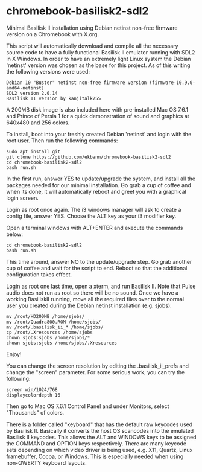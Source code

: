 # chromebook-basilisk2-sdl2

Minimal Basilisk II installation using Debian netinst non-free firmware version on a Chromebook with X.org.

This script will automatically download and compile all the necessary source code to have a fully functional Basilisk II emulator running with SDL2 in X Windows. In order to have an extremely light Linux system the Debian 'netinst' version was chosen as the base for this project. As of this writing the following versions were used:

    Debian 10 "Buster" netinst non-free firmware version (firmware-10.9.0-amd64-netinst)
    SDL2 version 2.0.14
    Basilisk II version by kanjitalk755

A 200MB disk image is also included here with pre-installed Mac OS 7.6.1 and Prince of Persia 1 for a quick demonstration of sound and graphics at 640x480 and 256 colors.

To install, boot into your freshly created Debian 'netinst' and login with the root user. Then run the following commands:

    sudo apt install git
    git clone https://github.com/ekbann/chromebook-basilisk2-sdl2
    cd chromebook-basilisk2-sdl2
    bash run.sh

In the first run, answer YES to update/upgrade the system, and install all the packages needed for our minimal installation. Go grab a cup of coffee and when its done, it will automatically reboot and greet you with a graphical login screen.

Login as root once again. The i3 windows manager will ask to create a config file, answer YES. Choose the ALT key as your i3 modifier key.

Open a terminal windows with ALT+ENTER and execute the commands below:

    cd chromebook-basilisk2-sdl2
    bash run.sh

This time around, answer NO to the update/upgrade step. Go grab another cup of coffee and wait for the script to end. Reboot so that the additional configuration takes effect.

Login as root one last time, open a xterm, and run Basilisk II. Note that Pulse audio does not run as root so there will be no sound. Once we have a working BasiliskII running, move all the required files over to the normal user you created during the Debian netinst installation (e.g. sjobs):

    mv /root/HD200MB /home/sjobs/
    mv /root/Quadra800.ROM /home/sjobs/
    mv /root/.basilisk_ii_* /home/sjobs/
    cp /root/.Xresources /home/sjobs
    chown sjobs:sjobs /home/sjobs/*
    chown sjobs:sjobs /home/sjobs/.Xresources

Enjoy!
    
You can change the screen resolution by editing the .basilisk_ii_prefs and change the "screen" parameter. For some serious work, you can try the following:

    screen win/1024/768
    displaycolordepth 16

Then go to Mac OS 7.6.1 Control Panel and under Monitors, select "Thousands" of colors.

There is a folder called "keyboard" that has the default raw keycodes used by Basilisk II. Basically it converts the host OS scancodes into the emulated Basilisk II keycodes. This allows the ALT and WINDOWS keys to be assigned the COMMAND and OPTION keys respectively. There are many keycode sets depending on which video driver is being used, e.g. X11, Quartz, Linux framebuffer, Cocoa, or Windows. This is especially needed when using non-QWERTY keyboard layouts.
